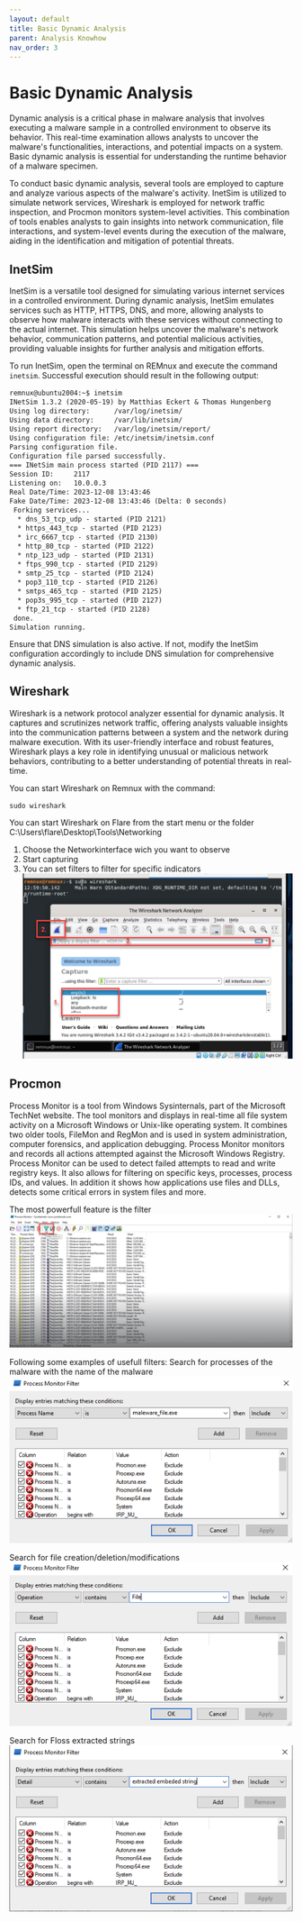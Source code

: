 ```yaml
---
layout: default
title: Basic Dynamic Analysis
parent: Analysis Knowhow
nav_order: 3
---
```


# Basic Dynamic Analysis

Dynamic analysis is a critical phase in malware analysis that involves executing a malware sample in a controlled environment to observe its behavior. This real-time examination allows analysts to uncover the malware's functionalities, interactions, and potential impacts on a system. Basic dynamic analysis is essential for understanding the runtime behavior of a malware specimen.

To conduct basic dynamic analysis, several tools are employed to capture and analyze various aspects of the malware's activity. InetSim is utilized to simulate network services, Wireshark is employed for network traffic inspection, and Procmon monitors system-level activities. This combination of tools enables analysts to gain insights into network communication, file interactions, and system-level events during the execution of the malware, aiding in the identification and mitigation of potential threats.

## InetSim

InetSim is a versatile tool designed for simulating various internet services in a controlled environment. During dynamic analysis, InetSim emulates services such as HTTP, HTTPS, DNS, and more, allowing analysts to observe how malware interacts with these services without connecting to the actual internet. This simulation helps uncover the malware's network behavior, communication patterns, and potential malicious activities, providing valuable insights for further analysis and mitigation efforts.

To run InetSim, open the terminal on REMnux and execute the command `inetsim`. Successful execution should result in the following output:

```plaintext
remnux@ubuntu2004:~$ inetsim
INetSim 1.3.2 (2020-05-19) by Matthias Eckert & Thomas Hungenberg
Using log directory:      /var/log/inetsim/
Using data directory:     /var/lib/inetsim/
Using report directory:   /var/log/inetsim/report/
Using configuration file: /etc/inetsim/inetsim.conf
Parsing configuration file.
Configuration file parsed successfully.
=== INetSim main process started (PID 2117) ===
Session ID:     2117
Listening on:   10.0.0.3
Real Date/Time: 2023-12-08 13:43:46
Fake Date/Time: 2023-12-08 13:43:46 (Delta: 0 seconds)
 Forking services...
  * dns_53_tcp_udp - started (PID 2121)
  * https_443_tcp - started (PID 2123)
  * irc_6667_tcp - started (PID 2130)
  * http_80_tcp - started (PID 2122)
  * ntp_123_udp - started (PID 2131)
  * ftps_990_tcp - started (PID 2129)
  * smtp_25_tcp - started (PID 2124)
  * pop3_110_tcp - started (PID 2126)
  * smtps_465_tcp - started (PID 2125)
  * pop3s_995_tcp - started (PID 2127)
  * ftp_21_tcp - started (PID 2128)
 done.
Simulation running.
```

Ensure that DNS simulation is also active. If not, modify the InetSim configuration accordingly to include DNS simulation for comprehensive dynamic analysis.

## Wireshark

Wireshark is a network protocol analyzer essential for dynamic analysis. It captures and scrutinizes network traffic, offering analysts valuable insights into the communication patterns between a system and the network during malware execution. With its user-friendly interface and robust features, Wireshark plays a key role in identifying unusual or malicious network behaviors, contributing to a better understanding of potential threats in real-time.

<!---- network interface...-->

You can start Wireshark on Remnux with the command:
```
sudo wireshark
```
You can start Wireshark on Flare from the start menu or the folder C:\Users\flare\Desktop\Tools\Networking

1. Choose the Networkinterface wich you want to observe
2. Start capturing
3. You can set filters to filter for specific indicators
![Open Wireshark on Remnux](../../assets/images/wireshark_open_remnux.png)

<!---You can start Wireshark on Flare from the start menu or the folder C:\Users\flare\Desktop\Tools\Networking

![Open Wireshark on Flare](../../assets/images/wireshark_open_flare.png)-->



## Procmon

Process Monitor is a tool from Windows Sysinternals, part of the Microsoft TechNet website. The tool monitors and displays in real-time all file system activity on a Microsoft Windows or Unix-like operating system. It combines two older tools, FileMon and RegMon and is used in system administration, computer forensics, and application debugging. Process Monitor monitors and records all actions attempted against the Microsoft Windows Registry. Process Monitor can be used to detect failed attempts to read and write registry keys. It also allows for filtering on specific keys, processes, process IDs, and values. In addition it shows how applications use files and DLLs, detects some critical errors in system files and more.

The most powerfull feature is the filter
![Procmon Filter](../../assets/images/procmon_filter.png)

Following some examples of usefull filters:
Search for processes of the malware with the name of the malware
![Procmon Filter Example 1](../../assets/images/procmon_filter_example1.png)

Search for file creation/deletion/modifications
![Procmon Filter Example 2](../../assets/images/procmon_filter_example2.png)

Search for Floss extracted strings
![Procmon Filter Example 3](../../assets/images/procmon_filter_example3.png)